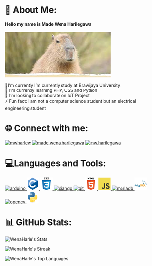 <h1 align="left">💫 About Me:</h1>

#### Hello my name is Made Wena Harilegawa
![](https://github.com/WenaHarle/WenaHarle/blob/main/banner.jpg)
<p>🔭I’m currently I’m currently study at Brawijaya University
<br>🌱 I’m currently learning PHP, CSS and Python
<br>👯 I’m looking to collaborate on IoT Project 
<br>⚡ Fun fact: I am not a computer science student but an electrical engineering student </p>

<h1 align="left">🌐 Connect with me:</h1>
<p align="left">
<a href="https://twitter.com/mwharlew" target="blank"><img align="center" src="https://raw.githubusercontent.com/rahuldkjain/github-profile-readme-generator/master/src/images/icons/Social/twitter.svg" alt="mwharlew" height="30" width="40" /></a>
<a href="https://linkedin.com/in/made wena harilegawa" target="blank"><img align="center" src="https://raw.githubusercontent.com/rahuldkjain/github-profile-readme-generator/master/src/images/icons/Social/linked-in-alt.svg" alt="made wena harilegawa" height="30" width="40" /></a>
<a href="https://instagram.com/mw.harilegawa" target="blank"><img align="center" src="https://raw.githubusercontent.com/rahuldkjain/github-profile-readme-generator/master/src/images/icons/Social/instagram.svg" alt="mw.harilegawa" height="30" width="40" /></a>
</p>


<h1 align="left">💻Languages and Tools:</h1>
<p align="left"> <a href="https://www.arduino.cc/" target="_blank" rel="noreferrer"> <img src="https://cdn.worldvectorlogo.com/logos/arduino-1.svg" alt="arduino" width="40" height="40"/> </a> <a href="https://www.cprogramming.com/" target="_blank" rel="noreferrer"> <img src="https://raw.githubusercontent.com/devicons/devicon/master/icons/c/c-original.svg" alt="c" width="40" height="40"/> </a> <a href="https://www.w3schools.com/css/" target="_blank" rel="noreferrer"> <img src="https://raw.githubusercontent.com/devicons/devicon/master/icons/css3/css3-original-wordmark.svg" alt="css3" width="40" height="40"/> </a> <a href="https://www.djangoproject.com/" target="_blank" rel="noreferrer"> <img src="https://cdn.worldvectorlogo.com/logos/django.svg" alt="django" width="40" height="40"/> </a> <a href="https://git-scm.com/" target="_blank" rel="noreferrer"> <img src="https://www.vectorlogo.zone/logos/git-scm/git-scm-icon.svg" alt="git" width="40" height="40"/> </a> <a href="https://www.w3.org/html/" target="_blank" rel="noreferrer"> <img src="https://raw.githubusercontent.com/devicons/devicon/master/icons/html5/html5-original-wordmark.svg" alt="html5" width="40" height="40"/> </a> <a href="https://developer.mozilla.org/en-US/docs/Web/JavaScript" target="_blank" rel="noreferrer"> <img src="https://raw.githubusercontent.com/devicons/devicon/master/icons/javascript/javascript-original.svg" alt="javascript" width="40" height="40"/> </a> <a href="https://mariadb.org/" target="_blank" rel="noreferrer"> <img src="https://www.vectorlogo.zone/logos/mariadb/mariadb-icon.svg" alt="mariadb" width="40" height="40"/> </a> <a href="https://www.mysql.com/" target="_blank" rel="noreferrer"> <img src="https://raw.githubusercontent.com/devicons/devicon/master/icons/mysql/mysql-original-wordmark.svg" alt="mysql" width="40" height="40"/> </a> <a href="https://opencv.org/" target="_blank" rel="noreferrer"> <img src="https://www.vectorlogo.zone/logos/opencv/opencv-icon.svg" alt="opencv" width="40" height="40"/> </a> <a href="https://www.python.org" target="_blank" rel="noreferrer"> <img src="https://raw.githubusercontent.com/devicons/devicon/master/icons/python/python-original.svg" alt="python" width="40" height="40"/> </a> </p>


<h1 align="left">📊 GitHub Stats:</h1>

![WenaHarle's Stats](https://github-readme-stats.vercel.app/api?username=WenaHarle&theme=radical&show_icons=true&hide_border=true&count_private=true)

![WenaHarle's Streak](https://github-readme-streak-stats.herokuapp.com/?user=WenaHarle&theme=radical&hide_border=true)

![WenaHarle's Top Languages](https://github-readme-stats.vercel.app/api/top-langs/?username=WenaHarle&theme=radical&show_icons=true&hide_border=true&layout=compact)


